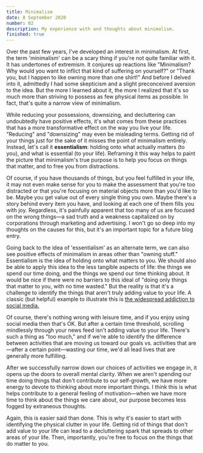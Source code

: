 ```yaml
---
title: Minimalism
date: 8 September 2020
number: 02
description: My experience with and thoughts about minimalism.
finished: true
---
```


Over the past few years, I've developed an interest in minimalism. At first, the term 'minimalism'
can be a scary thing if you're not quite familiar with it. It has undertones of extremism. It conjures up reactions like
"Minimalism? Why would you want to inflict that kind of suffering on yourself?" or "Thank you, but I happen to like owning more than one shirt!"
And before I delved into it, admittedly I had some skepticism and a slight preconceived aversion to the idea. But the more
I learned about it, the more I realized that it's so much more than striving to possess as few physical items as possible. In
fact, that's quite a narrow view of minimalism.

While reducing your possessions, downsizing, and decluttering can undoubtedly have positive effects, it's what comes
from these practices that has a more transformative effect on the way you live your life. "Reducing" and "downsizing"
may even be misleading terms. Getting rid of your things just for the sake of it misses the point of minimalism entirely.
Instead, let's call it **essentialism**: holding onto what actually matters (to you), and what is essential (to your life).
Reframing it this way helps to paint the picture that minimalism's true purpose is to help you focus on things that matter,
and to free you from distractions.

Of course, if you have thousands of things, but you feel fulfilled in your life, it may not even make sense for you to make the assessment that you're too distracted or that you're focusing on material objects more than you'd like to be. Maybe you get value out of every single thing you own. Maybe there's a story behind every item you have, and looking at each one of them fills you with joy. Regardless, it's painfully apparent that too many of us are focused on the wrong things—a sad truth and a weakness capitalized on by corporations through marketing and advertising.
I won't go so deep into my thoughts on the causes for this, but it's an important topic for a future blog entry.

Going back to the idea of 'essentialism' as an alternate term, we can also see positive effects of minimalism in areas other than
"owning stuff." Essentialism is the idea of holding onto what matters to you. We should also be able to apply this idea to
the less tangible aspects of life: the things we spend our time doing, and the things we spend our time thinking about.
It would be nice if there were no barriers to this ideal of "doing only
things that matter to you, with no time wasted." But the reality is that it's a challenge to identify the things that aren't
truly adding value to your life. A classic (but helpful) example to illustrate this is
[the widespread addiction to social media.](https://www.addictioncenter.com/drugs/social-media-addiction/)

Of course, there's nothing wrong with leisure time, and if you enjoy using social media then that's OK. But after a certain time
threshold, scrolling mindlessly through your news feed isn't adding value to your life. There's such a thing as "too much," and
if we're able to identify the difference between activities that are moving us toward our goals vs. activities that are—after
a certain point—wasting our time, we'd all lead lives that are generally more fulfilling.

After we successfully narrow down our choices of activities we engage in, it opens up the doors to overall mental clarity.
When we aren't spending our time doing things that don't contribute to our self-growth, we have more energy to devote
to thinking about more important things. I think this is what helps contribute to a general feeling of motivation—when we
have more time to think about the things we care about, our purpose becomes less fogged by extraneous thoughts.

Again, this is easier said than done. This is why it's easier to start with identifying the physical clutter in your life.
Getting rid of things that don't add value to your life can lead to a decluttering spark that spreads to other areas of your life.
Then, importantly, you're free to focus on the things that do matter to you.
